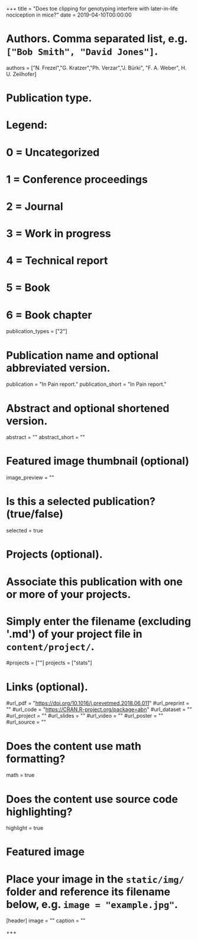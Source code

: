 +++
title = "Does toe clipping for genotyping interfere with later-in-life nociception in mice?"
date = 2019-04-10T00:00:00

# Authors. Comma separated list, e.g. `["Bob Smith", "David Jones"]`.

authors = ["N. Frezel","G. Kratzer","Ph. Verzar","J. Bürki", "F. A. Weber", H. U. Zeilhofer]
# Publication type.
# Legend:
# 0 = Uncategorized
# 1 = Conference proceedings
# 2 = Journal
# 3 = Work in progress
# 4 = Technical report
# 5 = Book
# 6 = Book chapter
publication_types = ["2"]

# Publication name and optional abbreviated version.
publication = "In Pain report."
publication_short = "In Pain report."

# Abstract and optional shortened version.
abstract = ""
abstract_short = ""

# Featured image thumbnail (optional)
image_preview = ""

# Is this a selected publication? (true/false)
selected = true

# Projects (optional).
#   Associate this publication with one or more of your projects.
#   Simply enter the filename (excluding '.md') of your project file in `content/project/`.
#projects = [""]
projects = ["stats"]

# Links (optional).
#url_pdf = "https://doi.org/10.1016/j.prevetmed.2018.06.011"
#url_preprint = ""
#url_code = "https://CRAN.R-project.org/package=abn"
#url_dataset = ""
#url_project = ""
#url_slides = ""
#url_video = ""
#url_poster = ""
#url_source = ""

# Does the content use math formatting?
math = true

# Does the content use source code highlighting?
highlight = true

# Featured image
# Place your image in the `static/img/` folder and reference its filename below, e.g. `image = "example.jpg"`.
[header]
image = ""
caption = ""

+++
